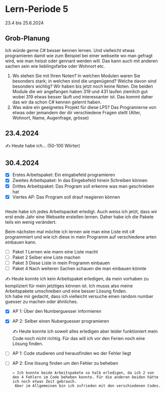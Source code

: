 # Lern-Periode 5

23.4 bis 25.6.2024

## Grob-Planung
Ich würde gerne C# besser kennen lernen. Und vielleicht etwas programieren damit wie zum Beispiel bei einer webseite wo man gefragt wird, wie man heisst oder gennant werden will.
Das kann auch mit anderen sachen sein wie lieblingsfarbe oder Wohnort etc. 

1. Wo stehen Sie mit Ihren Noten? In welchen Modulen waren Sie besonders stark; in welchen sind die ungenügend? Welche davon sind besonders wichtig?
  Wir haben bis jetzt noch keine Noten. Die beiden Module die wir angefangen haben 319 und 431 laufen ziemlich gut wobei 319 etwas besser läuft und interessanter ist. Das kommt daher das wir da schon C# kennen gelernt haben.
5. Was wäre ein geeignetes Projekt für diese LP5?
Das Programierne von etwas oder jemandem der dir verschiedene Fragen stellt (Alter, Wohnort, Name, Augenfrage, grösse)
## 23.4.2024

✍️ Heute habe ich... (50-100 Wörter)

## 30.4.2024

- [x] Erstes Arbeitspaket: Ein eingabefeld programieren
- [x] Zweites Arbeitspaket: In das Eingebefeld hinein Schreiben können
- [x] Drittes Arbeitspaket: Das Program soll erkenne was man geschrieben hat
- [x] Viertes AP: Das Program soll drauf reagieren können

 ##
 Heute habe ich jedes Arbeitspacket erledigt. Auch weiss ich jetzt, dass wir erst ende Jahr eine Webseite erstellen lernen. Daher habe ich die Pakete teils ein wenig verändert.

 Beim nächsten mal möchte ich lernen wie man eine Liste mit c# programmiert und wie ich diese in mein Programm auf verschiedene arten einbauen kann.
 - [ ] Paket 1 Lernen wie mann eine Liste macht
 - [ ] Paket 2 Selber eine Liste machen
-  [ ] Paket 3 Diese Liste in mein Programm einbauen
 - [ ] Paket 4 Nach weiteren Sachen schauen die man einbauen könnte
    
  ✍️ Heute konnte ich kein Arbeitspaket erledigen, da mein vorhaben zu kompliziert für mein jetztiges können ist. Ich musss also meine Arbeitspakete umschreiben und eine besser Lösung finden.  
          Ich habe mir gedacht, dass ich vielleicht versuche einen random number guesser zu machen oder ähnliches.
- [x] AP 1: Über den Numberguesser informieren
- [x] AP 2: Selber einen Nuberguesser programieren 
       
  ✍️ Heute konnte ich soweit alles erledigen aber leider funktioniert mein Code noch nicht richtig. Für das will ich vor den Ferien noch eine Lösung finden.
- [ ] AP 1: Code studieren und herausfinden wo der Fehler liegt
- [ ] AP 2: Eine lösung finden um den Fehler zu beheben

      ✍️ Ich konnte beide Arbeitspakete so halb erledigen, da ich 2 von den 4 Fehlern im Code beheben konnte. Für die anderen beiden hätte ich noch etwas Zeit gebrauch.
       Aber im Allgemeinen bin ich zufrieden mit den verschiedenen Codes.
